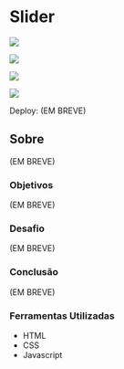 # Slider

![](./)

![](./)

![](./)

![](./)

Deploy: (EM BREVE)

## Sobre

(EM BREVE)

### Objetivos

(EM BREVE)

### Desafio

(EM BREVE)

### Conclusão

(EM BREVE)

### Ferramentas Utilizadas

- HTML
- CSS
- Javascript